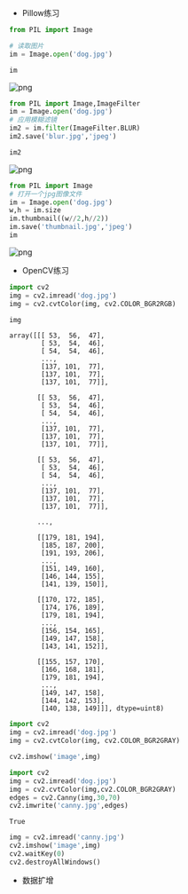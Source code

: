 + Pillow练习


```python
from PIL import Image
```


```python
# 读取图片
im = Image.open('dog.jpg')
```


```python
im
```




![png](output_3_0.png)




```python
from PIL import Image,ImageFilter
im = Image.open('dog.jpg')
# 应用模糊滤镜
im2 = im.filter(ImageFilter.BLUR)
im2.save('blur.jpg','jpeg')
```


```python
im2
```




![png](output_5_0.png)




```python
from PIL import Image
# 打开一个jpg图像文件
im = Image.open('dog.jpg')
w,h = im.size
im.thumbnail((w//2,h//2))
im.save('thumbnail.jpg','jpeg')
im
```




![png](output_6_0.png)



- OpenCV练习


```python
import cv2
img = cv2.imread('dog.jpg')
img = cv2.cvtColor(img, cv2.COLOR_BGR2RGB)
```


```python
img
```




    array([[[ 53,  56,  47],
            [ 53,  54,  46],
            [ 54,  54,  46],
            ...,
            [137, 101,  77],
            [137, 101,  77],
            [137, 101,  77]],
    
           [[ 53,  56,  47],
            [ 53,  54,  46],
            [ 54,  54,  46],
            ...,
            [137, 101,  77],
            [137, 101,  77],
            [137, 101,  77]],
    
           [[ 53,  56,  47],
            [ 53,  54,  46],
            [ 54,  54,  46],
            ...,
            [137, 101,  77],
            [137, 101,  77],
            [137, 101,  77]],
    
           ...,
    
           [[179, 181, 194],
            [185, 187, 200],
            [191, 193, 206],
            ...,
            [151, 149, 160],
            [146, 144, 155],
            [141, 139, 150]],
    
           [[170, 172, 185],
            [174, 176, 189],
            [179, 181, 194],
            ...,
            [156, 154, 165],
            [149, 147, 158],
            [143, 141, 152]],
    
           [[155, 157, 170],
            [166, 168, 181],
            [179, 181, 194],
            ...,
            [149, 147, 158],
            [144, 142, 153],
            [140, 138, 149]]], dtype=uint8)




```python
import cv2
img = cv2.imread('dog.jpg')
img = cv2.cvtColor(img, cv2.COLOR_BGR2GRAY)
```


```python
cv2.imshow('image',img)
```


```python
import cv2
img = cv2.imread('dog.jpg')
img = cv2.cvtColor(img,cv2.COLOR_BGR2GRAY)
edges = cv2.Canny(img,30,70)
cv2.imwrite('canny.jpg',edges)
```




    True




```python
img = cv2.imread('canny.jpg')
cv2.imshow('image',img)
cv2.waitKey(0)
cv2.destroyAllWindows()
```

- 数据扩增


```python

```
